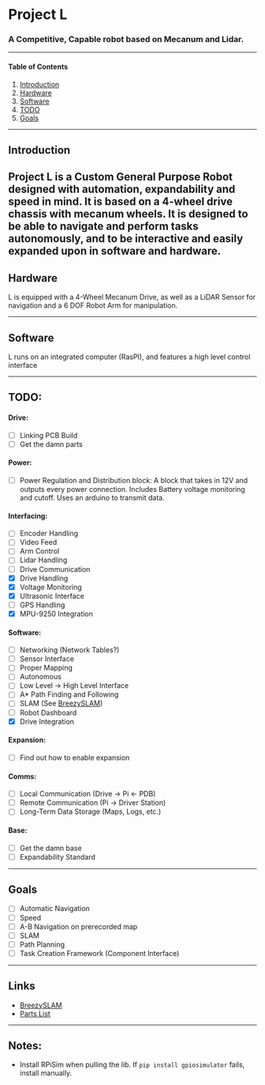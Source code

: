 # Project L
### A Competitive, Capable robot based on Mecanum and Lidar.

---
#### Table of Contents
1. [Introduction](#introduction)
2. [Hardware](#hardware)
3. [Software](#software)
4. [TODO](#todo)
5. [Goals](#goals)

---
## Introduction
Project L is a Custom General Purpose Robot designed with automation, expandability and speed in mind. It is based on a 4-wheel drive chassis with mecanum wheels. It is designed to be able to navigate and perform tasks autonomously, and to be interactive and easily expanded upon in software and hardware.
---
## Hardware
L is equipped with a 4-Wheel Mecanum Drive, as well as a LiDAR Sensor for navigation and a 6 DOF Robot Arm for manipulation.

---
## Software
L runs on an integrated computer (RasPI), and features a high level control interface

---
## TODO:
####    Drive:
- [ ] Linking PCB Build
- [ ] Get the damn parts

####    Power:
- [ ] Power Regulation and Distribution block: A block that takes in 12V and 
outputs every power connection. Includes Battery voltage monitoring and cutoff. Uses an arduino to transmit data.

####    Interfacing:
- [ ] Encoder Handling
- [ ] Video Feed
- [ ] Arm Control
- [ ] Lidar Handling
- [ ] Drive Communication
- [X] Drive Handling
- [X] Voltage Monitoring
- [X] Ultrasonic Interface
- [ ] GPS Handling
- [X] MPU-9250 Integration

####    Software:
- [ ] Networking (Network Tables?)
- [ ] Sensor Interface
- [ ] Proper Mapping
- [ ] Autonomous
- [ ] Low Level -> High Level Interface
- [ ] A* Path Finding and Following
- [ ] SLAM (See [BreezySLAM](https://github.com/simondlevy/breezyslam))
- [ ] Robot Dashboard
- [X] Drive Integration

####    Expansion:
- [ ] Find out how to enable expansion

####    Comms:
- [ ] Local Communication (Drive -> Pi <- PDB)
- [ ] Remote Communication (Pi -> Driver Station)
- [ ] Long-Term Data Storage (Maps, Logs, etc.)

####    Base:
- [ ] Get the damn base
- [ ] Expandability Standard

---
## Goals
- [ ] Automatic Navigation
- [ ] Speed
- [ ] A-B Navigation on prerecorded map
- [ ] SLAM
- [ ] Path Planning
- [ ] Task Creation Framework (Component Interface)

---
## Links
- [BreezySLAM](https://github.com/simondlevy/breezyslam)
- [Parts List](https://docs.google.com/spreadsheets/d/1OO8v4pfx6eXCZQJqTUq6JUSEajtX1vfl/edit?usp=sharing&ouid=107364809967877055034&rtpof=true&sd=true)

---
## Notes:
- Install RPiSim when pulling the lib. If `pip install gpiosimulator` fails, install manually.